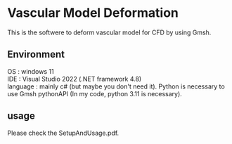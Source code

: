 # Vascular Model Deformation
This is the softwere to deform vascular model for CFD by using Gmsh.

## Environment
OS : windows 11 <br>
IDE : Visual Studio 2022 (.NET framework 4.8) <br>
language : mainly c# (but maybe you don't need it).  Python is necessary to use Gmsh pythonAPI (In my code, python 3.11 is necessary). <br>

## usage
Please check the SetupAndUsage.pdf.



